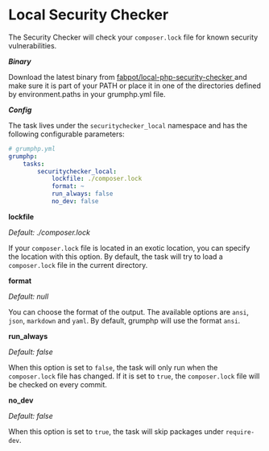 # Local Security Checker

The Security Checker will check your `composer.lock` file for known security vulnerabilities.

***Binary***

Download the latest binary from [fabpot/local-php-security-checker ](https://github.com/fabpot/local-php-security-checker/releases) and make sure it is part of your PATH or place it in one of the directories defined by environment.paths in your grumphp.yml file.

***Config***

The task lives under the `securitychecker_local` namespace and has the following configurable parameters:

```yaml
# grumphp.yml
grumphp:
    tasks:
        securitychecker_local:
            lockfile: ./composer.lock
            format: ~
            run_always: false
            no_dev: false
```

**lockfile**

*Default: ./composer.lock*

If your `composer.lock` file is located in an exotic location, you can specify the location with this option. By default, the task will try to load a `composer.lock` file in the current directory.

**format**

*Default: null*

You can choose the format of the output. The available options are `ansi`, `json`, `markdown` and `yaml`. By default, grumphp will use the format `ansi`.

**run_always**

*Default: false*

When this option is set to `false`, the task will only run when the `composer.lock` file has changed. If it is set to `true`, the `composer.lock` file will be checked on every commit.

**no_dev**

*Default: false*

When this option is set to `true`, the task will skip packages under `require-dev`.
